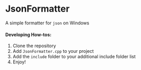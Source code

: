 # JsonFormatter
 A simple formatter for `json` on Windows

#### Developing How-tos:
1. Clone the repository
2. Add `JsonFormatter.cpp` to your project
3. Add the `include` folder to your additional include folder list
4. Enjoy!
